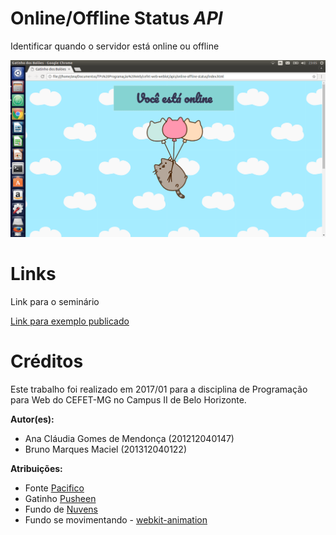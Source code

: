 # Online/Offline Status *API*

Identificar quando o servidor está online ou offline

![Print do funcionamento](/images/print-online-offline.png)

# Links

Link para o seminário

[Link para exemplo publicado](https://gmanaclaudia.github.io/online-offline-status/)

# Créditos

Este trabalho foi realizado em 2017/01 para a disciplina de Programação para Web do CEFET-MG no Campus II de Belo Horizonte.

**Autor(es):**

* Ana Cláudia Gomes de Mendonça (201212040147)
* Bruno Marques Maciel (201312040122)

**Atribuições:**

* Fonte [Pacifico](https://fonts.google.com/specimen/Pacifico)
* Gatinho [Pusheen](http://www.pusheen.com/)
* Fundo de [Nuvens](http://meinlilapark.blogspot.com.br/2014/02/free-digital-fluffy-clouds-scrapbooking.html)
* Fundo se movimentando - [webkit-animation](https://developer.mozilla.org/en-US/docs/Web/CSS/animation?v=example)
